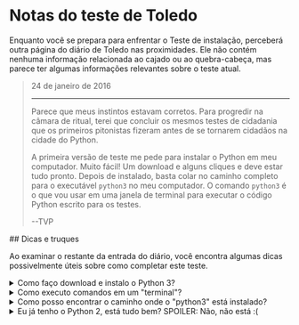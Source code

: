 # Notas do teste de Toledo

Enquanto você se prepara para enfrentar o Teste de instalação, perceberá outra página do diário de Toledo nas proximidades. Ele não contém nenhuma informação relacionada ao cajado ou ao quebra-cabeça, mas parece ter algumas informações relevantes sobre o teste atual.

<blockquote>
24 de janeiro de 2016
<hr/>
<p>
Parece que meus instintos estavam corretos. Para progredir na câmara de ritual, terei que concluir os mesmos testes de cidadania que os primeiros pitonistas fizeram antes de se tornarem cidadãos na cidade do Python.
</p>
<p>
A primeira versão de teste me pede para instalar o Python em meu computador. Muito fácil! Um download e alguns cliques e deve estar tudo pronto. Depois de instalado, basta colar no caminho completo para o executável <code>python3</code> no meu computador. O comando <code>python3</code> é o que vou usar em uma janela de terminal para executar o código Python escrito para os testes.
</p>
<p>
--TVP
</p>
</blockquote>
## Dicas e truques

Ao examinar o restante da entrada do diário, você encontra algumas dicas possivelmente úteis sobre como completar este teste.

<details>
<summary>Como faço download e instalo o Python 3?</summary>
No Windows é __altamente__ recomendável instalar o Python 3 usando a [Windows Store](https://www.microsoft.com/en-us/p/python-37/9nj46sx7x90p). Isso controla a configuração do comando `python3` no caminho do sistema e outros bits úteis.

Para outros sistemas, há [downloads no site python.org](https://www.python.org/downloads/). Até a data deste texto, a versão mais recente do Python é `3.7.4`. Para Mac, há instaladores gráficos que podem ser baixados e que devem orientá-lo pelo processo de instalação.

</details>
<details>
<summary>Como executo comandos em um "terminal"?</summary>
Às vezes, usaremos "terminal" e "interface de linha de comando" alternadamente. Um terminal é um aplicativo que permite que você diga ao seu computador para fazer coisas digitando comandos.

No Windows, recomendamos o uso do [PowerShell](https://docs.microsoft.com/en-us/powershell/scripting/getting-started/getting-started-with-windows-powershell?view=powershell-6). No Mac, recomendamos o uso do app [Terminal](https://support.apple.com/guide/terminal/welcome/mac). Se você for um usuário do Linux, seu aplicativo de terminal varia com base na versão do Linux que você está usando.

Ao escrever código Python para o TwilioQuest, você executará o código usando este aplicativo de terminal. Os testes devem conter anotações sobre onde e como executar comandos no terminal.

</details>
<details>
<summary>Como posso encontrar o caminho onde o "python3" está instalado?</summary>
Para confirmar que você tem o comando `python3` disponível em seu terminal, comece digitando o seguinte comando:

```bash
python3 --version
```

Isso imprimirá a versão atual do Python 3 que você instalou. Se você conseguir fazer o que foi mencionado acima, tudo está configurado para executar algum código Python! Para verificar onde o comando foi instalado (e __concluir este objetivo__), você pode usar este comando no Mac e no Linux:

```bash
which python3
```

Isso imprimirá um caminho em seu computador (uma série de pastas) onde o instalador colocará o comando `python3`. Copie toda a string no campo de texto à direita e clique em *HACK*. Em um Mac, o caminho pode ser parecido com este:

`/Library/Frameworks/Python.framework/Versions/3.7/bin/python3`

Em um PC, o processo é ligeiramente diferente. No PowerShell, execute o seguinte comando:

```bash
 Get-Command python3.exe | Select-Object -ExpandProperty Definition
```

O caminho completo para o seu executável `python3` deve estar na saída deste comando. Em um PC, o caminho pode ser parecido com este:

`C:\Users\susan\AppData\Local\Microsoft\WindowsApps\python3.exe`

</details>
<details>
<summary>Eu já tenho o Python 2, está tudo bem? SPOILER: Não, não está :(</summary>
Os exercícios no TwilioQuest presumem que você esteja usando Python 3, então você deve instalar o Python 3 para concluir os exercícios relacionados. Há [muitas diferenças entre Python 2 e 3](https://www.fullstackpython.com/python-2-or-3.html) e o TwilioQuest demonstrará recursos de linguagem que não funcionarão no Python 2. Se estiver aprendendo Python pela primeira vez, você só deve se preocupar em aprender Python 3.

</details>
